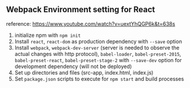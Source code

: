 ## Webpack Environment setting for React
reference: https://www.youtube.com/watch?v=uextYhQGP6k&t=638s

1. initialize npm with `npm init`
2. Install `react`, `react-dom` as production dependency with `--save` option
3. Install `webpack`, `webpack-dev-server` (server is needed to observe the actual changes with http protocol), `babel-loader`, `babel-preset-2015`, `babel-preset-react`, `babel-preset-stage-2` with `--save-dev` option for development dependency (will not be deployed)
4. Set up directories and files (src-app, index.html, index.js)
5. Set `package.json` scripts to execute for `npm start` and build processes